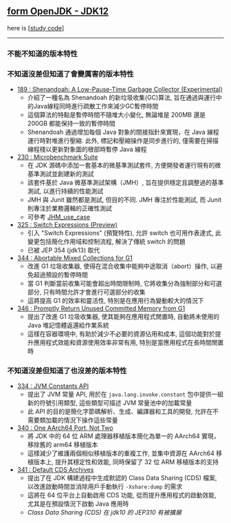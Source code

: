 ## [form OpenJDK - JDK12](https://openjdk.org/projects/jdk/12)

here is [[study code](./src/test/java/org/aery/study/jdk12)]

---

### 不能不知道的版本特性

### 不知道沒差但知道了會變厲害的版本特性

- [189 : Shenandoah: A Low-Pause-Time Garbage Collector (Experimental)](https://openjdk.org/jeps/189)
    - 介紹了一種名為 Shenandoah 的新垃圾收集(GC)算法, 旨在通過與運行中的Java線程同時進行疏散工作來減少GC暫停時間
    - 這個算法的特點是暫停時間不隨堆大小變化, 無論堆是 200MB 還是 200GB 都能保持一致的暫停時間
    - Shenandoah 通過增加每個 Java 對象的間接指針來實現，在 Java 線程運行時對堆進行壓縮. 此外, 標記和壓縮操作是同步進行的, 僅需要在掃描線程棧以更新對象圖的根部時暫停
      Java 線程
- [230 : Microbenchmark Suite](https://openjdk.org/jeps/230)
    - 在 JDK 源碼中添加一套基本的微基準測試套件, 方便開發者運行現有的微基準測試並創建新的測試
    - 該套件基於 Java 微基準測試架構（JMH）, 旨在提供穩定且調整過的基準測試, 以進行持續的性能測試
    - JMH 與 Junit 雖然都是測試, 但目的不同. JMH 專注於性能測試, 而 Junit 則專注於業務邏輯的正確性測試
    - 可參考 [JHM_use_case](./src/test/java/org/aery/study/JHM_use_case.java)
- [325 : Switch Expressions (Preview)](https://openjdk.org/jeps/325)
    - 引入 "Switch Expressions" (預覽特性), 允許 switch 也可用作表達式, 此變更包括簡化作用域和控制流程, 解決了傳統 switch 的問題
    - 已被 JEP 354 (jdk13) 取代
- [344 : Abortable Mixed Collections for G1](https://openjdk.org/jeps/344)
    - 改進 G1 垃圾收集器, 使得在混合收集中能夠中途取消（abort）操作, 以避免超過預設的暫停時間
    - 當 G1 判斷當前收集可能會超出時間限制時, 它將收集分為強制部分和可選部分, 只有時間允許才會進行可選部分的收集
    - 這將提高 G1 的效率和靈活性, 特別是在應用行為變動較大的情況下
- [346 : Promptly Return Unused Committed Memory from G1](https://openjdk.org/jeps/346)
  - 提出了改進 G1 垃圾收集器, 使其能夠在應用程式閒置時, 自動將未使用的 Java 堆記憶體返還給作業系統
  - 這樣在容器環境中, 有助於減少不必要的資源佔用和成本, 這個功能對於提升應用程式效能和資源使用效率非常有用, 特別是當應用程式在長時間閒置時

### 不知道沒差但知道了也沒差的版本特性

- [334 : JVM Constants API](https://openjdk.org/jeps/334)
    - 提出了 JVM 常量 API, 用於在 `java.lang.invoke.constant` 包中提供一組新的符號引用類型, 這些類型可描述 JVM 常量池中的加載常量
    - 此 API 的目的是簡化字節碼解析、生成、編譯器和工具的開發, 允許在不需要類加載的情況下操作這些常量
- [340 : One AArch64 Port, Not Two](https://openjdk.org/jeps/340)
    - 將 JDK 中的 64 位 ARM 處理器移植版本簡化為單一的 AArch64 實現，移除舊的 arm64 移植版本
    - 這樣減少了維護兩個相似移植版本的重複工作, 並集中資源在 AArch64 移植版本上, 提升其穩定性和效能, 同時保留了 32 位 ARM 移植版本的支持
- [341 : Default CDS Archives](https://openjdk.org/jeps/341)
    - 提出了在 JDK 構建過程中生成默認的 Class Data Sharing (CDS) 檔案, 以改進啟動時間並消除用戶手動執行 `-Xshare:dump` 的需求
    - 這將在 64 位平台上自動啟用 CDS 功能, 從而提升應用程式的啟動效能, 尤其是在預設情況下啟動 Java 應用時
    - *Class Data Sharing (CDS) 在 jdk10 的 JEP310 有被擴展*
